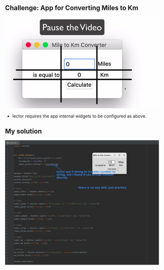 ## **Challenge: App for Converting Miles to Km**

![Alt Challenge: a little app to convert miles to km](pic/01.jpg)

- lector requires the app internal widgets to be configured as above.

## **My solution**

![Alt solution](pic/02.jpg)
